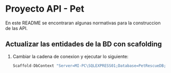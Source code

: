 # Proyecto API - Pet

En este README se encontraran algunas normativas para la construccion de las API.

## Actualizar las entidades de la BD con scafolding

1. Cambiar la cadena de conexion y ejecutar lo siguiente:

    ```csharp
    Scaffold-DbContext "Server=MI-PC\SQLEXPRESS01;Database=PetRescueDB;Trusted_Connection=true;MultipleActiveResultSets=true" Microsoft.EntityFrameworkCore.SqlServer -OutputDir Core/Entities -nopluralize -force
    ```